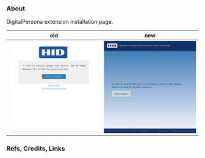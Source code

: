 ### About

DigitalPersona extension installation page.

| old | new |
|---|---|
| ![](src/assets/previews/2022-06-23_16-07-20.png) | ![](src/assets/previews/2022-06-23_16-07-31.png) |

### Refs, Credits, Links
